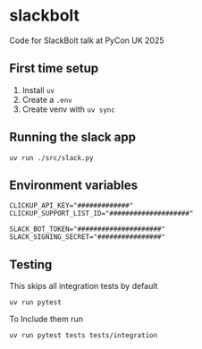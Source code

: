 # slackbolt
Code for SlackBolt talk at PyCon UK 2025

## First time setup

1. Install `uv`
2. Create a `.env`
3. Create venv with `uv sync`

## Running the slack app

```shell
uv run ./src/slack.py
```

## Environment variables

```text
CLICKUP_API_KEY="#############"
CLICKUP_SUPPORT_LIST_ID="####################"

SLACK_BOT_TOKEN="#####################"
SLACK_SIGNING_SECRET="################"
```

## Testing

This skips all integration tests by default
```shell
uv run pytest
```

To Include them run

```shell
uv run pytest tests tests/integration
```